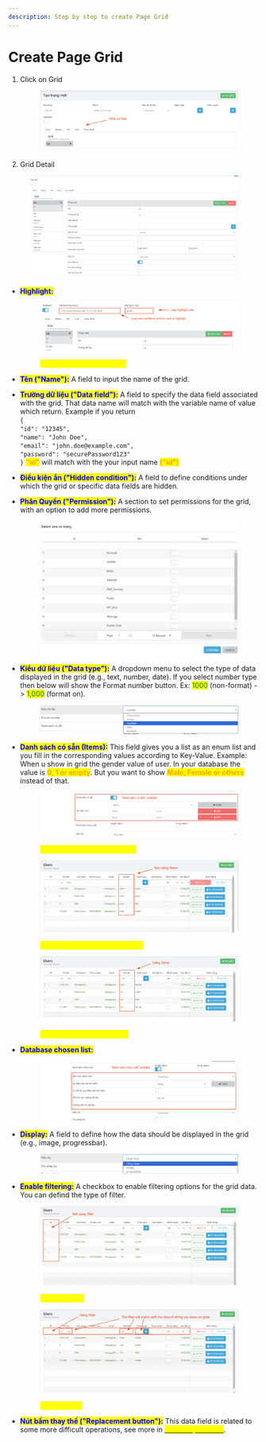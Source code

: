 ```yaml
---
description: Step by step to create Page Grid
---
```


# Create Page Grid

1.  Click on Grid

    <figure><img src="../.gitbook/assets/image (15).png" alt=""><figcaption></figcaption></figure>
2. Grid Detail

<figure><img src="../.gitbook/assets/image (29).png" alt=""><figcaption></figcaption></figure>

*   <mark style="color:blue;">**Highlight:**</mark>&#x20;

    <figure><img src="../.gitbook/assets/image (16).png" alt=""><figcaption><p><mark style="color:yellow;"><strong>After enabled "Highlight"</strong></mark></p></figcaption></figure>
* <mark style="color:blue;">**Tên ("Name"):**</mark> A field to input the name of the grid.
* <mark style="color:blue;">**Trường dữ liệu ("Data field"):**</mark> A field to specify the data field associated with the grid. That data name will match with the variable name of value which return. Example if you return\
  `{` \
  `"id": "12345",` \
  `"name": "John Doe",` \
  `"email": "john.doe@example.com",` \
  `"password": "securePassword123"` \
  `}` <mark style="color:orange;">**"id"**</mark> will match with the your input name <mark style="color:orange;">**("id")**</mark>
* <mark style="color:blue;">**Điều kiện ẩn ("Hidden condition"):**</mark> A field to define conditions under which the grid or specific data fields are hidden.
*   <mark style="color:blue;">**Phân Quyền ("Permission"):**</mark> A section to set permissions for the grid, with an option to add more permissions.

    <figure><img src="../.gitbook/assets/image (30).png" alt=""><figcaption></figcaption></figure>
*   <mark style="color:blue;">**Kiểu dữ liệu ("Data type"):**</mark> A dropdown menu to select the type of data displayed in the grid (e.g., text, number, date). If you select number type then below will show the Format number button. Ex: <mark style="color:green;">1000</mark> (non-format) -> <mark style="color:green;">1,000</mark> (format on).

    <figure><img src="../.gitbook/assets/image (31).png" alt=""><figcaption></figcaption></figure>
*   <mark style="color:blue;">**Danh sách có sẵn (Items):**</mark> This field gives you a list as an enum list and you fill in the corresponding values ​​according to Key-Value. Example: When u show in grid the gender value of user. In your database the value is <mark style="color:orange;">**0, 1 or empty**</mark>. But you want to show <mark style="color:orange;">**Male, Female or others**</mark> instead of that.

    <figure><img src="../.gitbook/assets/image (17).png" alt=""><figcaption><p><mark style="color:yellow;"><strong>"Danh sách có sẵn" enabled</strong></mark></p></figcaption></figure>

    <figure><img src="../.gitbook/assets/image (18).png" alt=""><figcaption><p><mark style="color:yellow;"><strong>Non using "Danh sách có sẵn"</strong></mark> </p></figcaption></figure>

    <figure><img src="../.gitbook/assets/image (19).png" alt=""><figcaption><p><mark style="color:yellow;"><strong>Using "Danh sách có sẵn"</strong></mark> </p></figcaption></figure>
*   <mark style="color:blue;">**Database chosen list:**</mark>

    <figure><img src="../.gitbook/assets/image (20).png" alt=""><figcaption></figcaption></figure>
*   <mark style="color:blue;">**Display:**</mark> A field to define how the data should be displayed in the grid (e.g., image, progressbar).

    <figure><img src="../.gitbook/assets/image.png" alt=""><figcaption></figcaption></figure>
*   <mark style="color:blue;">**Enable filtering:**</mark> A checkbox to enable filtering options for the grid data. You can defind the type of filter.

    <figure><img src="../.gitbook/assets/image (1).png" alt=""><figcaption><p><mark style="color:yellow;"><strong>Disable Filter</strong></mark></p></figcaption></figure>

    <figure><img src="../.gitbook/assets/image (2).png" alt=""><figcaption><p><mark style="color:yellow;"><strong>Enable Filter</strong></mark></p></figcaption></figure>
* <mark style="color:blue;">**Nút bấm thay thế ("Replacement button"):**</mark> This data field is related to some more difficult operations, see more in  [<mark style="color:yellow;">Button Operations</mark>](others.md).
